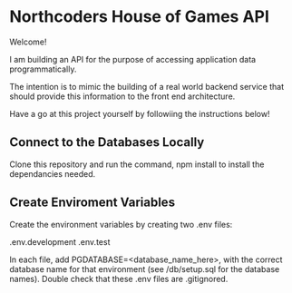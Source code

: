 # Northcoders House of Games API
Welcome!

I am building an API for the purpose of accessing application data programmatically. 

The intention is to mimic the building of a real world backend service that should provide this information to the front end architecture.

Have a go at this project yourself by followiing the instructions below!


## Connect to the Databases Locally

Clone this repository and run the command, npm install to install the dependancies needed.


## Create Enviroment Variables
Create the environment variables by creating two .env files: 

.env.development
.env.test

In each file, add PGDATABASE=<database_name_here>, with the correct database name for that environment (see /db/setup.sql for the database names). Double check that these .env files are .gitignored.
